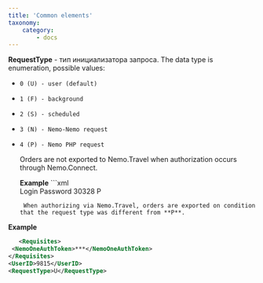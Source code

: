 ```yaml
---
title: 'Common elements'
taxonomy:
    category:
        - docs
---
```


   **RequestType** - тип инициализатора запроса. The data type is enumeration, possible values:

*     0 (U) - user (default)
*     1 (F) - background
*     2 (S) - scheduled
*     3 (N) - Nemo-Nemo request
*     4 (P) - Nemo PHP request
     
    Orders are not exported to Nemo.Travel when authorization occurs through Nemo.Connect.
    
   **Example**
      ```xml  
    <Requisites>
    <Login>Login</Login>
    <Password>Password</Password>
  </Requisites>
  <UserID>30328</UserID>
  <RequestType>P</RequestType>
    ```  
     When authorizing via Nemo.Travel, orders are exported on condition that the request type was different from **P**.
    
 **Example**
   ```xml    
      <Requisites>
    <NemoOneAuthToken>***</NemoOneAuthToken>
  </Requisites>
  <UserID>9815</UserID>
  <RequestType>U</RequestType>
  ```  
  